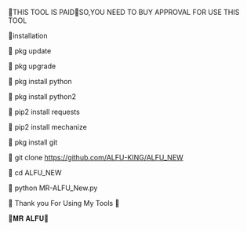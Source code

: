 🔗THIS TOOL IS PAID🥀SO,YOU NEED TO BUY APPROVAL FOR USE THIS TOOL

🔗installation

🔗 pkg update

🔗 pkg upgrade

🔗 pkg install python

🔗 pkg install python2

🔗 pip2 install requests

🔗 pip2 install mechanize

🔗 pkg install git

🔗 git clone https://github.com/ALFU-KING/ALFU_NEW

🔗 cd ALFU_NEW

🔗 python MR-ALFU_New.py

🔗 Thank you For Using My Tools 🖤

 🔗𝐌𝐑 𝐀𝐋𝐅𝐔🔗

